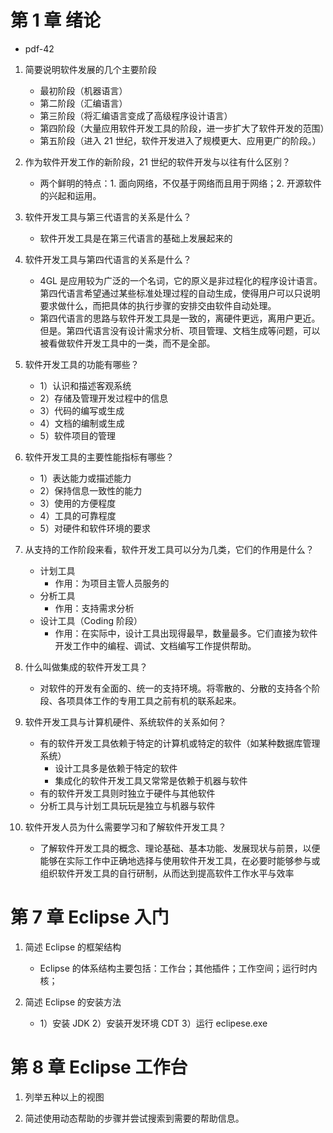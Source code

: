 # 第 1 章 绪论

- pdf-42

1. 简要说明软件发展的几个主要阶段

   - 最初阶段（机器语言）
   - 第二阶段（汇编语言）
   - 第三阶段（将汇编语言变成了高级程序设计语言）
   - 第四阶段（大量应用软件开发工具的阶段，进一步扩大了软件开发的范围）
   - 第五阶段（进入 21 世纪，软件开发进入了规模更大、应用更广的阶段。）

2. 作为软件开发工作的新阶段，21 世纪的软件开发与以往有什么区别？

   - 两个鲜明的特点：1. 面向网络，不仅基于网络而且用于网络；2. 开源软件的兴起和运用。

3. 软件开发工具与第三代语言的关系是什么？

   - 软件开发工具是在第三代语言的基础上发展起来的

4. 软件开发工具与第四代语言的关系是什么？

   - 4GL 是应用较为广泛的一个名词，它的原义是非过程化的程序设计语言。第四代语言希望通过某些标准处理过程的自动生成，使得用户可以只说明要求做什么，而把具体的执行步骤的安排交由软件自动处理。
   - 第四代语言的思路与软件开发工具是一致的，离硬件更远，离用户更近。但是。第四代语言没有设计需求分析、项目管理、文档生成等问题，可以被看做软件开发工具中的一类，而不是全部。

5. 软件开发工具的功能有哪些？

   - 1）认识和描述客观系统
   - 2）存储及管理开发过程中的信息
   - 3）代码的编写或生成
   - 4）文档的编制或生成
   - 5）软件项目的管理

6. 软件开发工具的主要性能指标有哪些？

   - 1）表达能力或描述能力
   - 2）保持信息一致性的能力
   - 3）使用的方便程度
   - 4）工具的可靠程度
   - 5）对硬件和软件环境的要求

7. 从支持的工作阶段来看，软件开发工具可以分为几类，它们的作用是什么？

   - 计划工具
     - 作用：为项目主管人员服务的
   - 分析工具
     - 作用：支持需求分析
   - 设计工具（Coding 阶段）
     - 作用：在实际中，设计工具出现得最早，数量最多。它们直接为软件开发工作中的编程、调试、文档编写工作提供帮助。

8. 什么叫做集成的软件开发工具？

   - 对软件的开发有全面的、统一的支持环境。将零散的、分散的支持各个阶段、各项具体工作的专用工具之前有机的联系起来。

9. 软件开发工具与计算机硬件、系统软件的关系如何？

   - 有的软件开发工具依赖于特定的计算机或特定的软件（如某种数据库管理系统）
     - 设计工具多是依赖于特定的软件
     - 集成化的软件开发工具又常常是依赖于机器与软件
   - 有的软件开发工具则时独立于硬件与其他软件
   - 分析工具与计划工具玩玩是独立与机器与软件

10. 软件开发人员为什么需要学习和了解软件开发工具？

    - 了解软件开发工具的概念、理论基础、基本功能、发展现状与前景，以便能够在实际工作中正确地选择与使用软件开发工具，在必要时能够参与或组织软件开发工具的自行研制，从而达到提高软件工作水平与效率

# 第 7 章 Eclipse 入门

1. 简述 Eclipse 的框架结构

   - Eclipse 的体系结构主要包括：工作台；其他插件；工作空间；运行时内核；

2. 简述 Eclipse 的安装方法

   - 1）安装 JDK 2）安装开发环境 CDT 3）运行 eclipese.exe

# 第 8 章 Eclipse 工作台

1. 列举五种以上的视图

2. 简述使用动态帮助的步骤并尝试搜索到需要的帮助信息。
